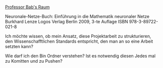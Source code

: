 [Professor Bab's Raum](https://fh-dortmund.webex.com/meet/sebastian_bab)


Neuronale-Netze-Buch:
Einführung in die Mathematik neuronaler Netze
Burkhard Lenze
Logos Verlag Berlin 2009, 3-te Auflage
ISBN 978-3-89722-021-8

Ich möchte wissen, ob mein Ansatz, diese Projektarbeit zu strukturieren, den Wissenschafftlichen Standards entspricht, den man an so eine Arbeit setzten kann?

Wie darf ich den Bin Ordner verstehen? Ist es notwendig diesen Jedes mal zu Komitten und zu Pushen?